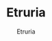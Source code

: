 ---
designer: Endless Knot
description: "Color%20Name%3A%20Pewter%0AMaterial%3A%20Wool/Silk%0APile%3A%20CutStyle%3A%20ModernCollection%3A%20Hand-Knotted%20Collection"
image_primary: img/Pewter-1-600x877.jpg
image_secondary: ../../../images/blank.png
manufacturer: Endless Knot
href: https://endlessknotrugs.com/product/etruria-pewter/
subtitle: Etruria
tags: 
  - endless_knot
  - hand-knotted-rugs
title: Etruria
image_thumb: img/Pewter-1-300x300.jpg
category: hand-knotted-rugs
slug: /manufacturers/endless-knot/hand-knotted-rugs/endless-knot-etruria
---